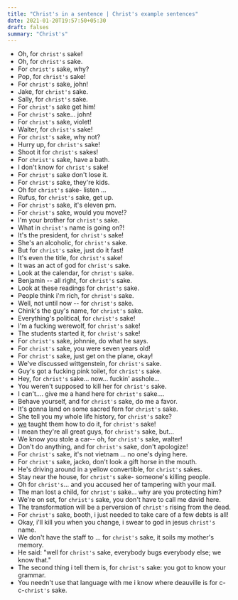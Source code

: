 ```yaml
---
title: "Christ's in a sentence | Christ's example sentences"
date: 2021-01-20T19:57:50+05:30
draft: falses
summary: "Christ's"
---
```

- Oh, for `christ's` sake!
- Oh, for `christ's` sake.
- For `christ's` sake, why?
- Pop, for `christ's` sake!
- For `christ's` sake, john!
- Jake, for `christ's` sake.
- Sally, for `christ's` sake.
- For `christ's` sake get him!
- For `christ's` sake... john!
- For `christ's` sake, violet!
- Walter, for `christ's` sake!
- For `christ's` sake, why not?
- Hurry up, for `christ's` sake!
- Shoot it for `christ's` sakes!
- For `christ's` sake, have a bath.
- I don't know for `christ's` sake!
- For `christ's` sake don't lose it.
- For `christ's` sake, they're kids.
- Oh for `christ's` sake- listen ...
- Rufus, for `christ's` sake, get up.
- For `christ's` sake, it's eleven pm.
- For `christ's` sake, would you move!?
- I'm your brother for `christ's` sake.
- What in `christ's` name is going on?!
- It's the president, for `christ's` sake!
- She's an alcoholic, for `christ's` sake.
- But for `christ's` sake, just do it fast!
- It's even the title, for `christ's` sake!
- It was an act of god for `christ's` sake.
- Look at the calendar, for `christ's` sake.
- Benjamin -- all right, for `christ's` sake.
- Look at these readings for `christ's` sake.
- People think i'm rich, for `christ's` sake.
- Well, not until now -- for `christ's` sake.
- Chink's the guy's name, for `christ's` sake.
- Everything's political, for `christ's` sake!
- I'm a fucking werewolf, for `christ's` sake!
- The students started it, for `christ's` sake!
- For `christ's` sake, johnnie, do what he says.
- For `christ's` sake, you were seven years old!
- For `christ's` sake, just get on the plane, okay!
- We've discussed wittgenstein, for `christ's` sake.
- Guy's got a fucking pink toilet, for `christ's` sake.
- Hey, for `christ's` sake... now... fuckin' asshole...
- You weren't supposed to kill her for `christ's` sake.
- I can't.... give me a hand here for `christ's` sake....
- Behave yourself, and for `christ's` sake, do me a favor.
- It's gonna land on some sacred fern for `christ's` sake.
- She tell you my whole life history, for `christ's` sake?
- <u>we</u> taught them how to do it, for `christ's` sake!
- I mean they're all great guys, for `christ's` sake, but...
- We know you stole a car-- oh, for `christ's` sake, walter!
- Don't do anything, and for `christ's` sake, don't apologize!
- For `christ's` sake, it's not vietnam ... no one's dying here.
- For `christ's` sake, jacko, don't look a gift horse in the mouth.
- He's driving around in a yellow convertible, for `christ's` sakes.
- Stay near the house, for `christ's` sake- someone's killing people.
- Oh for `christ's`... and you accused her of tampering with your mail.
- The man lost a child, for `christ's` sake... why are you protecting him?
- We're on set, for `christ's` sake, you don't have to call me david here.
- The transformation will be a perversion of `christ's` rising from the dead.
- For `christ's` sake, booth, i just needed to take care of a few debts is all!
- Okay, i'll kill you when you change, i swear to god in jesus `christ's` name.
- We don't have the staff to ... for `christ's` sake, it soils my mother's memory.
- He said: "well for `christ's` sake, everybody bugs everybody else; we know that."
- The second thing i tell them is, for `christ's` sake: you got to know your grammar.
- You needn't use that language with me i know where deauville is for c-c-`christ's` sake.
                 
